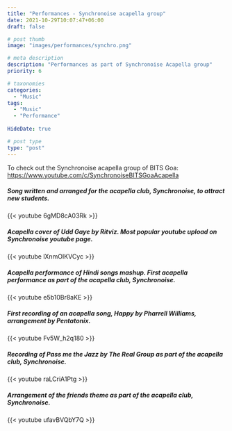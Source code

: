 ```yaml
---
title: "Performances - Synchronoise acapella group"
date: 2021-10-29T10:07:47+06:00
draft: false

# post thumb
image: "images/performances/synchro.png"

# meta description
description: "Performances as part of Synchronoise Acapella group"
priority: 6

# taxonomies
categories: 
  - "Music"
tags:
  - "Music"
  - "Performance"
  
HideDate: true

# post type
type: "post"
---
```


To check out the Synchronoise acapella group of BITS Goa:
https://www.youtube.com/c/SynchronoiseBITSGoaAcapella

##### Song written and arranged for the acapella club, Synchronoise, to attract new students.
{{< youtube 6gMD8cA03Rk >}}

##### Acapella cover of Udd Gaye by Ritviz. Most popular youtube upload on Synchronoise youtube page. 
{{< youtube lXnmOIKVCyc >}}

##### Acapella performance of Hindi songs mashup. First acapella performance as part of the acapella club, Synchronoise.
{{< youtube e5b10Br8aKE >}}

##### First recording of an acapella song, Happy by Pharrell Williams, arrangement by Pentatonix.
{{< youtube Fv5W_h2q180 >}}

##### Recording of Pass me the Jazz by The Real Group as part of the acapella club, Synchronoise.
{{< youtube raLCriA1Ptg >}}

##### Arrangement of the friends theme as part of the acapella club, Synchronoise.
{{< youtube ufavBVQbY7Q >}}




